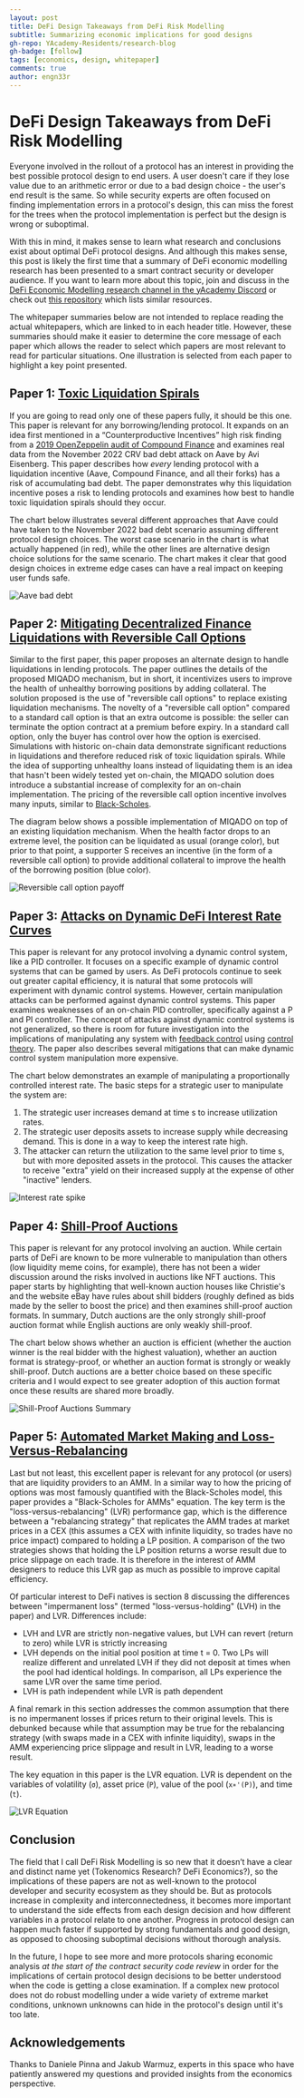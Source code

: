 ```yaml
---
layout: post
title: DeFi Design Takeaways from DeFi Risk Modelling
subtitle: Summarizing economic implications for good designs
gh-repo: YAcademy-Residents/research-blog
gh-badge: [follow]
tags: [economics, design, whitepaper]
comments: true
author: engn33r
---
```


# DeFi Design Takeaways from DeFi Risk Modelling

Everyone involved in the rollout of a protocol has an interest in providing the best possible protocol design to end users. A user doesn't care if they lose value due to an arithmetic error or due to a bad design choice - the user's end result is the same. So while security experts are often focused on finding implementation errors in a protocol's design, this can miss the forest for the trees when the protocol implementation is perfect but the design is wrong or suboptimal.

With this in mind, it makes sense to learn what research and conclusions exist about optimal DeFi protocol designs. And although this makes sense, this post is likely the first time that a summary of DeFi economic modelling research has been presented to a smart contract security or developer audience. If you want to learn more about this topic, join and discuss in the [DeFi Economic Modelling research channel in the yAcademy Discord](https://discord.gg/a8JVZ6gF) or check out [this repository](https://github.com/engn33r/DeFi-Risk-Modelling-Awesome) which lists similar resources.

The whitepaper summaries below are not intended to replace reading the actual whitepapers, which are linked to in each header title. However, these summaries should make it easier to determine the core message of each paper which allows the reader to select which papers are most relevant to read for particular situations. One illustration is selected from each paper to highlight a key point presented.

## Paper 1: [Toxic Liquidation Spirals](https://arxiv.org/abs/2212.07306)

If you are going to read only one of these papers fully, it should be this one. This paper is relevant for any borrowing/lending protocol. It expands on an idea first mentioned in a “Counterproductive Incentives” high risk finding from a [2019 OpenZeppelin audit of Compound Finance](https://blog.openzeppelin.com/compound-audit) and examines real data from the November 2022 CRV bad debt attack on Aave by Avi Eisenberg. This paper describes how _every_ lending protocol with a liquidation incentive (Aave, Compound Finance, and all their forks) has a risk of accumulating bad debt. The paper demonstrates why this liquidation incentive poses a risk to lending protocols and examines how best to handle toxic liquidation spirals should they occur.

The chart below illustrates several different approaches that Aave could have taken to the November 2022 bad debt scenario assuming different protocol design choices. The worst case scenario in the chart is what actually happened (in red), while the other lines are alternative design choice solutions for the same scenario. The chart makes it clear that good design choices in extreme edge cases can have a real impact on keeping user funds safe.

![Aave bad debt](https://raw.githubusercontent.com/electisec/blog-site/refs/heads/main/public/economics/aave-bad-debt.png)

## Paper 2: [Mitigating Decentralized Finance Liquidations with Reversible Call Options](https://eprint.iacr.org/2023/254)

Similar to the first paper, this paper proposes an alternate design to handle liquidations in lending protocols. The paper outlines the details of the proposed MIQADO mechanism, but in short, it incentivizes users to improve the health of unhealthy borrowing positions by adding collateral. The solution proposed is the use of "reversible call options" to replace existing liquidation mechanisms. The novelty of a "reversible call option" compared to a standard call option is that an extra outcome is possible: the seller can terminate the option contract at a premium before expiry. In a standard call option, only the buyer has control over how the option is exercised. Simulations with historic on-chain data demonstrate significant reductions in liquidations and therefore reduced risk of toxic liquidation spirals. While the idea of supporting unhealthy loans instead of liquidating them is an idea that hasn't been widely tested yet on-chain, the MIQADO solution does introduce a substantial increase of complexity for an on-chain implementation. The pricing of the reversible call option incentive involves many inputs, similar to [Black-Scholes](https://en.wikipedia.org/wiki/Black%E2%80%93Scholes_model).

The diagram below shows a possible implementation of MIQADO on top of an existing liquidation mechanism. When the health factor drops to an extreme level, the position can be liquidated as usual (orange color), but prior to that point, a supporter S receives an incentive (in the form of a reversible call option) to provide additional collateral to improve the health of the borrowing position (blue color).

![Reversible call option payoff](https://raw.githubusercontent.com/electisec/blog-site/refs/heads/main/public/economics/miqado.png)

## Paper 3: [Attacks on Dynamic DeFi Interest Rate Curves](https://arxiv.org/abs/2307.13139)

This paper is relevant for any protocol involving a dynamic control system, like a PID controller. It focuses on a specific example of dynamic control systems that can be gamed by users. As DeFi protocols continue to seek out greater capital efficiency, it is natural that some protocols will experiment with dynamic control systems. However, certain manipulation attacks can be performed against dynamic control systems. This paper examines weaknesses of an on-chain PID controller, specifically against a P and PI controller. The concept of attacks against dynamic control systems is not generalized, so there is room for future investigation into the implications of manipulating any system with [feedback control](https://en.wikipedia.org/wiki/Feedback) using [control theory](https://en.wikipedia.org/wiki/Control_theory). The paper also describes several mitigations that can make dynamic control system manipulation more expensive.

The chart below demonstrates an example of manipulating a proportionally controlled interest rate. The basic steps for a strategic user to manipulate the system are:

1. The strategic user increases demand at time s to increase utilization rates.
2. The strategic user deposits assets to increase supply while decreasing demand. This is done in a way to keep the interest rate high.
3. The attacker can return the utilization to the same level prior to time s, but with more deposited assets in the protocol. This causes the attacker to receive "extra" yield on their increased supply at the expense of other "inactive" lenders.

![Interest rate spike](https://raw.githubusercontent.com/electisec/blog-site/refs/heads/main/public/economics/interest-rate-spike.png)

## Paper 4: [Shill-Proof Auctions](https://arxiv.org/abs/2404.00475)

This paper is relevant for any protocol involving an auction. While certain parts of DeFi are known to be more vulnerable to manipulation than others (low liquidity meme coins, for example), there has not been a wider discussion around the risks involved in auctions like NFT auctions. This paper starts by highlighting that well-known auction houses like Christie's and the website eBay have rules about shill bidders (roughly defined as bids made by the seller to boost the price) and then examines shill-proof auction formats. In summary, Dutch auctions are the only strongly shill-proof auction format while English auctions are only weakly shill-proof.

The chart below shows whether an auction is efficient (whether the auction winner is the real bidder with the highest valuation), whether an auction format is strategy-proof, or whether an auction format is strongly or weakly shill-proof. Dutch auctions are a better choice based on these specific criteria and I would expect to see greater adoption of this auction format once these results are shared more broadly.

![Shill-Proof Auctions Summary](https://raw.githubusercontent.com/electisec/blog-site/refs/heads/main/public/economics/shill-proof-table.png)

## Paper 5: [Automated Market Making and Loss-Versus-Rebalancing](https://arxiv.org/abs/2208.06046)

Last but not least, this excellent paper is relevant for any protocol (or users) that are liquidity providers to an AMM. In a similar way to how the pricing of options was most famously quantified with the Black-Scholes model, this paper provides a "Black-Scholes for AMMs" equation. The key term is the "loss-versus-rebalancing" (LVR) performance gap, which is the difference between a "rebalancing strategy" that replicates the AMM trades at market prices in a CEX (this assumes a CEX with infinite liquidity, so trades have no price impact) compared to holding a LP position. A comparison of the two strategies shows that holding the LP position returns a worse result due to price slippage on each trade. It is therefore in the interest of AMM designers to reduce this LVR gap as much as possible to improve capital efficiency.

Of particular interest to DeFi natives is section 8 discussing the differences between "impermanent loss" (termed "loss-versus-holding" (LVH) in the paper) and LVR. Differences include:

- LVH and LVR are strictly non-negative values, but LVH can revert (return to zero) while LVR is strictly increasing
- LVH depends on the initial pool position at time t = 0. Two LPs will realize different and unrelated LVH if they did not deposit at times when the pool had identical holdings. In comparison, all LPs experience the same LVR over the same time period.
- LVH is path independent while LVR is path dependent

A final remark in this section addresses the common assumption that there is no impermanent losses if prices return to their original levels. This is debunked because while that assumption may be true for the rebalancing strategy (with swaps made in a CEX with infinite liquidity), swaps in the AMM experiencing price slippage and result in LVR, leading to a worse result.

The key equation in this paper is the LVR equation. LVR is dependent on the variables of volatility (`σ`), asset price (`P`), value of the pool (`x∗'(P)`), and time (`t`).

![LVR Equation](https://raw.githubusercontent.com/electisec/blog-site/refs/heads/main/public/economics/LVR.png)

## Conclusion

The field that I call DeFi Risk Modelling is so new that it doesn’t have a clear and distinct name yet (Tokenomics Research? DeFi Economics?), so the implications of these papers are not as well-known to the protocol developer and security ecosystem as they should be. But as protocols increase in complexity and interconnectedness, it becomes more important to understand the side effects from each design decision and how different variables in a protocol relate to one another. Progress in protocol design can happen much faster if supported by strong fundamentals and good design, as opposed to choosing suboptimal decisions without thorough analysis.

In the future, I hope to see more and more protocols sharing economic analysis _at the start of the contract security code review_ in order for the implications of certain protocol design decisions to be better understood when the code is getting a close examination. If a complex new protocol does not do robust modelling under a wide variety of extreme market conditions, unknown unknowns can hide in the protocol's design until it's too late.

## Acknowledgements

Thanks to Daniele Pinna and Jakub Warmuz, experts in this space who have patiently answered my questions and provided insights from the economics perspective.
